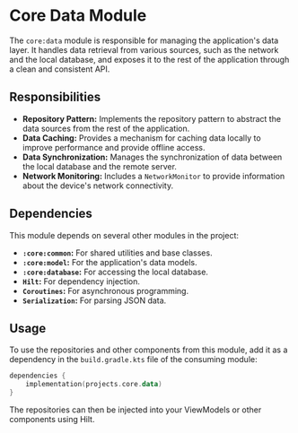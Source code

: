 # Core Data Module

The `core:data` module is responsible for managing the application's data layer. It handles data retrieval from various sources, such as the network and the local database, and exposes it to the rest of the application through a clean and consistent API.

## Responsibilities

- **Repository Pattern:** Implements the repository pattern to abstract the data sources from the rest of the application.
- **Data Caching:** Provides a mechanism for caching data locally to improve performance and provide offline access.
- **Data Synchronization:** Manages the synchronization of data between the local database and the remote server.
- **Network Monitoring:** Includes a `NetworkMonitor` to provide information about the device's network connectivity.

## Dependencies

This module depends on several other modules in the project:

- **`:core:common`:** For shared utilities and base classes.
- **`:core:model`:** For the application's data models.
- **`:core:database`:** For accessing the local database.
- **`Hilt`:** For dependency injection.
- **`Coroutines`:** For asynchronous programming.
- **`Serialization`:** For parsing JSON data.

## Usage

To use the repositories and other components from this module, add it as a dependency in the `build.gradle.kts` file of the consuming module:

```kotlin
dependencies {
    implementation(projects.core.data)
}
```

The repositories can then be injected into your ViewModels or other components using Hilt.
